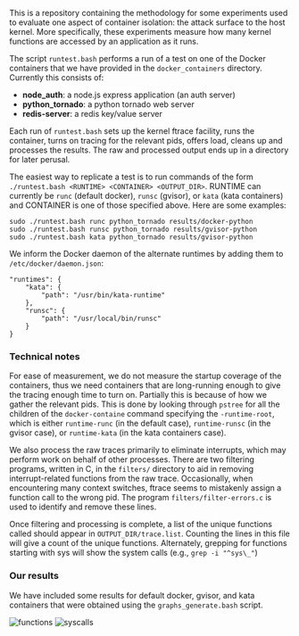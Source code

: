 This is a repository containing the methodology for some experiments
used to evaluate one aspect of container isolation: the attack surface
to the host kernel.  More specifically, these experiments measure how
many kernel functions are accessed by an application as it runs.

The script `runtest.bash` performs a run of a test on one of the
Docker containers that we have provided in the `docker_containers`
directory.  Currently this consists of:

* **node_auth**: a node.js express application (an auth server)
* **python_tornado**: a python tornado web server
* **redis-server**: a redis key/value server

Each run of `runtest.bash` sets up the kernel ftrace facility, runs
the container, turns on tracing for the relevant pids, offers load,
cleans up and processes the results.  The raw and processed output
ends up in a directory for later perusal.

The easiest way to replicate a test is to run commands of the form
`./runtest.bash <RUNTIME> <CONTAINER> <OUTPUT_DIR>`.  RUNTIME can
currently be `runc` (default docker), `runsc` (gvisor), or `kata`
(kata containers) and CONTAINER is one of those specified above.  Here
are some examples:

    sudo ./runtest.bash runc python_tornado results/docker-python
    sudo ./runtest.bash runsc python_tornado results/gvisor-python
    sudo ./runtest.bash kata python_tornado results/gvisor-python

We inform the Docker daemon of the alternate runtimes by adding
them to `/etc/docker/daemon.json`:

    "runtimes": {
        "kata": {
            "path": "/usr/bin/kata-runtime"
        },
        "runsc": {
            "path": "/usr/local/bin/runsc"
        }
    }

###  Technical notes

For ease of measurement, we do not measure the startup coverage of the
containers, thus we need containers that are long-running enough to
give the tracing enough time to turn on.  Partially this is because of
how we gather the relevant pids.  This is done by looking through
`pstree` for all the children of the `docker-containe` command
specifying the `-runtime-root`, which is either `runtime-runc` (in the
default case), `runtime-runsc` (in the gvisor case), or `runtime-kata`
(in the kata containers case).

We also process the raw traces primarily to eliminate interrupts,
which may perform work on behalf of other processes.  There are two
filtering programs, written in C, in the `filters/` directory to aid
in removing interrupt-related functions from the raw trace.
Occasionally, when encountering many context switches, ftrace seems to
mistakenly assign a function call to the wrong pid. The program
`filters/filter-errors.c` is used to identify and remove these lines.

Once filtering and processing is complete, a list of the unique
functions called should appear in `OUTPUT_DIR/trace.list`.  Counting
the lines in this file will give a count of the unique functions.
Alternately, grepping for functions starting with sys will show the
system calls (e.g., `grep -i "^sys\_"`)

### Our results

We have included some results for default docker, gvisor, and kata
containers that were obtained using the `graphs_generate.bash` script.


![functions](https://github.ibm.com/djwillia/ftracing/blob/master/graph-functions.png)
![syscalls](https://github.ibm.com/djwillia/ftracing/blob/master/graph-syscalls.png)

